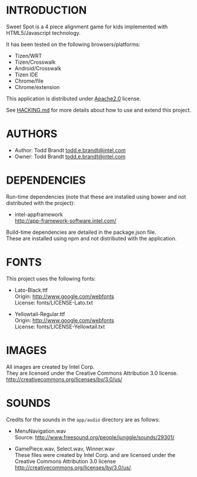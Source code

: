 # INTRODUCTION
Sweet Spot is a 4 piece alignment game for kids implemented with HTML5/Javascript technology.

It has been tested on the following browsers/platforms:
* Tizen/WRT
* Tizen/Crosswalk
* Android/Crosswalk
* Tizen IDE
* Chrome/file
* Chrome/extension

This application is distributed under [Apache2.0](http://www.apache.org/licenses/LICENSE-2.0.html) license.

See [HACKING.md](https://github.com/01org/webapps-sweetspot/blob/master/HACKING.md) for more details about how to use and extend this project.

# AUTHORS
* Author: Todd Brandt <todd.e.brandt@intel.com>
* Owner: Todd Brandt <todd.e.brandt@intel.com>

# DEPENDENCIES
Run-time dependencies (note that these are installed using bower and not distributed with the project):

* intel-appframework<br/>
http://app-framework-software.intel.com/

Build-time dependencies are detailed in the package.json file.<br/>
These are installed using npm and not distributed with the application.

# FONTS
This project uses the following fonts:

* Lato-Black.ttf<br/>
Origin: http://www.google.com/webfonts<br/>
License: fonts/LICENSE-Lato.txt

* Yellowtail-Regular.ttf<br/>
Origin: http://www.google.com/webfonts<br/>
License: fonts/LICENSE-Yellowtail.txt

# IMAGES
All images are created by Intel Corp.<br/>
They are licensed under the Creative Commons Attribution 3.0 license.<br/>
http://creativecommons.org/licenses/by/3.0/us/

# SOUNDS
Credits for the sounds in the `app/audio` directory are as follows:

* MenuNavigation.wav<br/>
Source: http://www.freesound.org/people/junggle/sounds/29301/

* GamePiece.wav, Select.wav, Winner.wav<br/>
These files were created by Intel Corp. and are licensed under the Creative Commons Attribution 3.0 license http://creativecommons.org/licenses/by/3.0/us/.
